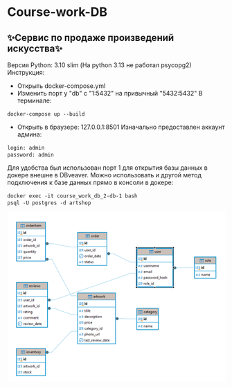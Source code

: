 # Course-work-DB
## ✨Сервис по продаже произведений искусства✨
Версия Python: 3.10 slim (На python 3.13 не работал psycopg2)
Инструкция:
- Открыть docker-compose.yml
- Изменить порт у "db" с "1:5432" на привычный "5432:5432"
В терминале: 
```
docker-compose up --build
```
- Открыть в браузере: 127.0.0.1:8501
Изначально предоставлен аккаунт админа:
```
login: admin
password: admin
```
Для удобства был использован порт 1 для открытия базы данных в докере внешне в DBveaver.
Можно использовать и другой метод подключения к базе данных прямо в консоли в докере:
```
docker exec -it course_work_db_2-db-1 bash
psql -U postgres -d artshop
```

![alt text](image-1.png)